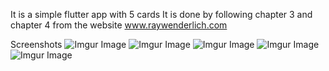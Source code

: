 It is a simple flutter app with 5 cards
It is done by following chapter 3 and chapter 4 from the website www.raywenderlich.com 

Screenshots
![Imgur Image](https://imgur.com/3n93R15.jpg)
![Imgur Image](https://imgur.com/9kmanEP.jpg)
![Imgur Image](https://imgur.com/ITfnIlj.jpg)
![Imgur Image](https://imgur.com/b9WXRyQ.jpg)
![Imgur Image](https://imgur.com/PTIQAbR.jpg)
